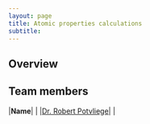 ```yaml
---
layout: page
title: Atomic properties calculations
subtitle:
---
```

## Overview

## Team members
|**Name**|   |
|[Dr. Robert Potvliege](https://www.durham.ac.uk/staff/r-m-potvliege/)|   |